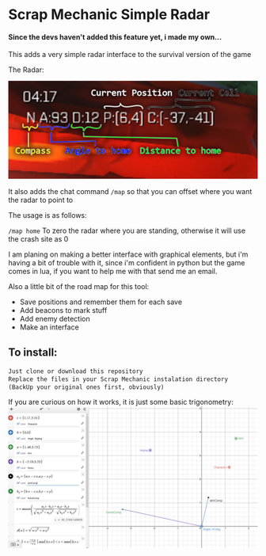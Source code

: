 # Scrap Mechanic Simple Radar
#### Since the devs haven't added this feature yet, i made my own...
This adds a very simple radar interface to the survival version of the game

The Radar:

![Radar interface](/sm_02.jpg)

It also adds the chat command `/map` so that you can offset where you want the radar to point to

The usage is as follows:

`/map home` To zero the radar where you are standing, otherwise it will use the crash site as 0

I am planing on making a better interface with graphical elements, but i'm having a bit of trouble with it, since i'm confident in python but the game comes in lua, if you want to help me with that send me an email.

Also a little bit of the road map for this tool:

- Save positions and remember them for each save
- Add beacons to mark stuff
- Add enemy detection
- Make an interface

## To install: 
```
Just clone or download this repository
Replace the files in your Scrap Mechanic instalation directory
(BackUp your original ones first, obviously)
```


If you are curious on how it works, it is just some basic trigonometry:
![Math for the radar](/sm_03.png)
